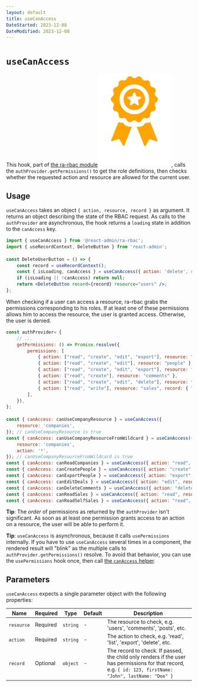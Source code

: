 ```yaml
---
layout: default
title: useCanAccess
DateStarted: 2023-12-08
DateModified: 2023-12-08
---
```


# `useCanAccess`

This hook, part of [the ra-rbac module](https://marmelab.com/ra-enterprise/modules/ra-rbac)<img class="icon" src="./img/premium.svg" />, calls the `authProvider.getPermissions()` to get the role definitions, then checks whether the requested action and resource are allowed for the current user. 

## Usage

`useCanAccess` takes an object `{ action, resource, record }` as argument. It returns an object describing the state of the RBAC request. As calls to the `authProvider` are asynchronous, the hook returns a `loading` state in addition to the `canAccess` key.

```jsx
import { useCanAccess } from '@react-admin/ra-rbac';
import { useRecordContext, DeleteButton } from 'react-admin';

const DeleteUserButton = () => {
    const record = useRecordContext();
    const { isLoading, canAccess } = useCanAccess({ action: 'delete', resource: 'users', record });
    if (isLoading || !canAccess) return null;
    return <DeleteButton record={record} resource="users" />;
};
```

When checking if a user can access a resource, ra-rbac grabs the permissions corresponding to his roles. If at least one of these permissions allows him to access the resource, the user is granted access. Otherwise, the user is denied.

```jsx
const authProvider= {
    // ...
    getPermissions: () => Promise.resolve({
        permissions: [
            { action: ["read", "create", "edit", "export"], resource: "companies" },
            { action: ["read", "create", "edit"], resource: "people" },
            { action: ["read", "create", "edit", "export"], resource: "deals" },
            { action: ["read", "create"], resource: "comments" },
            { action: ["read", "create", "edit", "delete"], resource: "tasks" },
            { action: ["read", "write"], resource: "sales", record: { "id": "123" } },
        ],
    }),
};

const { canAccess: canUseCompanyResource } = useCanAccess({
    resource: 'companies',
}); // canUseCompanyResource is true
const { canAccess: canUseCompanyResourceFromWildcard } = useCanAccess({
    resource: 'companies',
    action: '*',
}); // canUseCompanyResourceFromWildcard is true
const { canAccess: canReadCompanies } = useCanAccess({ action: "read", resource: "companies" }); // canReadCompanies is true
const { canAccess: canCreatePeople } = useCanAccess({ action: "create", resource: "people" }); // canCreatePeople is true
const { canAccess: canExportPeople } = useCanAccess({ action: "export", resource: "people" }); // canExportPeople is false
const { canAccess: canEditDeals } = useCanAccess({ action: "edit", resource: "deals" }); // canEditDeals is true
const { canAccess: canDeleteComments } = useCanAccess({ action: "delete", resource: "tasks" }); // canDeleteComments is true
const { canAccess: canReadSales } = useCanAccess({ action: "read", resource: "sales" }); // canReadSales is false
const { canAccess: canReadSelfSales } = useCanAccess({ action: "read", resource: "sales" }, { id: "123" }); // canReadSelfSales is true
```

**Tip**: The *order* of permissions as returned by the `authProvider` isn't significant. As soon as at least one permission grants access to an action on a resource, the user will be able to perform it.

**Tip**: `useCanAccess` is asynchronous, because it calls `usePermissions` internally. If you have to use `useCanAccess` several times in a component, the rendered result will "blink" as the multiple calls to `authProvider.getPermissions()` resolve. To avoid that behavior, you can use the `usePermissions` hook once, then call [the `canAccess` helper](./canAccess.md). 

## Parameters

`useCanAccess` expects a single parameter object with the following properties:

| Name | Required | Type | Default | Description |
| --- | --- | --- | --- | --- |
| `resource` | Required | `string` | - | The resource to check, e.g. 'users', 'comments', 'posts', etc. |
| `action` | Required | `string` | - | The action to check, e.g. 'read', 'list', 'export', 'delete', etc. |
| `record` | Optional | `object` | - | The record to check. If passed, the child only renders if the user has permissions for that record, e.g. `{ id: 123, firstName: "John", lastName: "Doe" }` |

